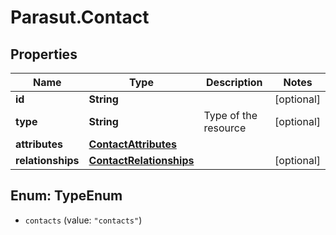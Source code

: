 # Parasut.Contact

## Properties
Name | Type | Description | Notes
------------ | ------------- | ------------- | -------------
**id** | **String** |  | [optional] 
**type** | **String** | Type of the resource | [optional] 
**attributes** | [**ContactAttributes**](ContactAttributes.md) |  | 
**relationships** | [**ContactRelationships**](ContactRelationships.md) |  | [optional] 


<a name="TypeEnum"></a>
## Enum: TypeEnum


* `contacts` (value: `"contacts"`)





